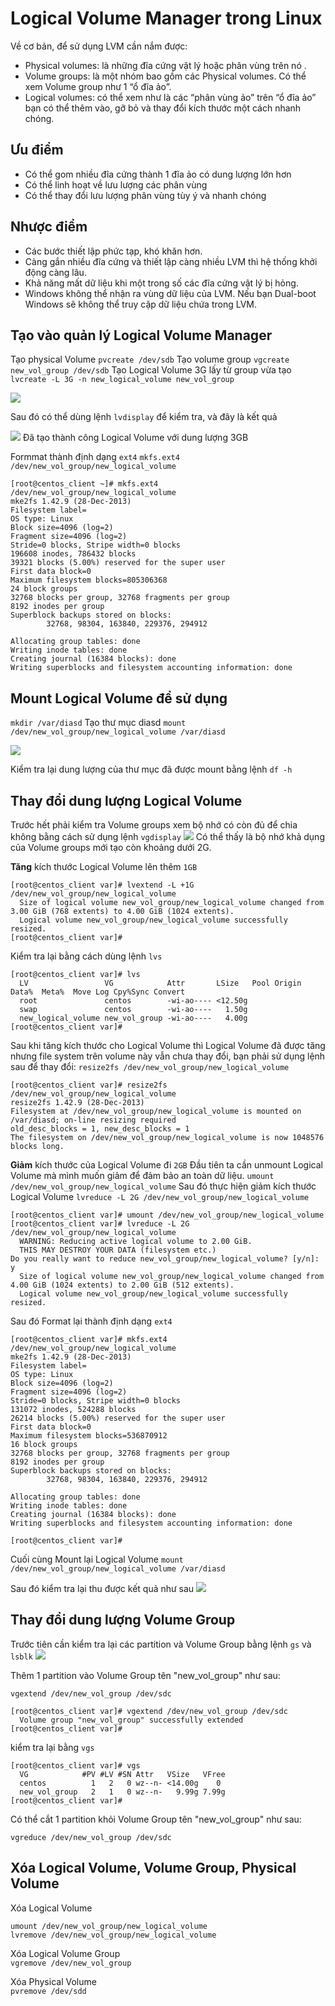 #  Logical Volume Manager trong Linux
Về cơ bản, để sử dụng LVM cần nắm được:
- Physical volumes: là những đĩa cứng vật lý hoặc phân vùng trên nó .
- Volume groups: là một nhóm bao gồm các Physical volumes. Có thể xem Volume group như 1 “ổ đĩa ảo”.
- Logical volumes: có thể xem như là các “phân vùng ảo” trên “ổ đĩa ảo” bạn có thể thêm vào, gỡ bỏ và thay đổi kích thước một cách nhanh chóng.

## Ưu điểm
- Có thể gom nhiều đĩa cứng thành 1 đĩa ảo có dung lượng lớn hơn
- Có thể linh hoạt về lưu lượng các phân vùng
- Có thể thay đổi lưu lượng phân vùng tùy ý và nhanh chóng

## Nhược điểm
- Các bước thiết lập phức tạp, khó khăn hơn.
- Càng gắn nhiều đĩa cứng và thiết lập càng nhiều LVM thì hệ thống khởi động càng lâu.
- Khả năng mất dữ liệu khi một trong số các đĩa cứng vật lý bị hỏng.
- Windows không thể nhận ra vùng dữ liệu của LVM. Nếu bạn Dual-boot Windows sẽ không thể truy cập dữ liệu chứa trong LVM.

## Tạo vào quản lý Logical Volume Manager
Tạo physical Volume
`pvcreate /dev/sdb`
Tạo volume group
`vgcreate new_vol_group /dev/sdb`
Tạo Logical Volume 3G lấy từ group vừa tạo
`lvcreate -L 3G -n new_logical_volume new_vol_group`

<img src="https://i.imgur.com/5tYmOIy.png">

Sau đó có thể dùng lệnh `lvdisplay` để kiểm tra, và đây là kết quả

<img src="https://i.imgur.com/OoikiL4.png">
Đã tạo thành công Logical Volume với dung lượng 3GB

Formmat thành định dạng `ext4` 
`mkfs.ext4 /dev/new_vol_group/new_logical_volume`

```
[root@centos_client ~]# mkfs.ext4 /dev/new_vol_group/new_logical_volume
mke2fs 1.42.9 (28-Dec-2013)
Filesystem label=
OS type: Linux
Block size=4096 (log=2)
Fragment size=4096 (log=2)
Stride=0 blocks, Stripe width=0 blocks
196608 inodes, 786432 blocks
39321 blocks (5.00%) reserved for the super user
First data block=0
Maximum filesystem blocks=805306368
24 block groups
32768 blocks per group, 32768 fragments per group
8192 inodes per group
Superblock backups stored on blocks:
        32768, 98304, 163840, 229376, 294912

Allocating group tables: done
Writing inode tables: done
Creating journal (16384 blocks): done
Writing superblocks and filesystem accounting information: done
```

## Mount Logical Volume để sử dụng
`mkdir /var/diasd`
Tạo thư mục diasd
`mount /dev/new_vol_group/new_logical_volume /var/diasd`

<img src="https://i.imgur.com/VzbMCzm.png">

Kiểm tra lại dung lượng của thư mục đã được mount bằng lệnh `df -h`

##  Thay đổi dung lượng Logical Volume
Trước hết phải kiểm tra Volume groups xem bộ nhớ có còn đủ để chia không bằng cách sử dụng lệnh `vgdisplay`
<img src="https://i.imgur.com/2Xq5t37.png">
Có thể thấy là bộ nhớ khả dụng của Volume groups mới tạo còn khoảng dưới 2G.

**Tăng** kích thước Logical Volume lên thêm `1GB`

```
[root@centos_client var]# lvextend -L +1G /dev/new_vol_group/new_logical_volume
  Size of logical volume new_vol_group/new_logical_volume changed from 3.00 GiB (768 extents) to 4.00 GiB (1024 extents).
  Logical volume new_vol_group/new_logical_volume successfully resized.
[root@centos_client var]#
```

Kiểm tra lại bằng cách dùng lệnh `lvs`
```
[root@centos_client var]# lvs
  LV                 VG            Attr       LSize   Pool Origin Data%  Meta%  Move Log Cpy%Sync Convert
  root               centos        -wi-ao---- <12.50g
  swap               centos        -wi-ao----   1.50g
  new_logical_volume new_vol_group -wi-ao----   4.00g
[root@centos_client var]#
```

Sau khi tăng kích thước cho Logical Volume thì Logical Volume đã được tăng nhưng file system trên volume này vẫn chưa thay đổi, bạn phải sử dụng lệnh sau để thay đổi:
`resize2fs /dev/new_vol_group/new_logical_volume`
```
[root@centos_client var]# resize2fs /dev/new_vol_group/new_logical_volume
resize2fs 1.42.9 (28-Dec-2013)
Filesystem at /dev/new_vol_group/new_logical_volume is mounted on /var/diasd; on-line resizing required
old_desc_blocks = 1, new_desc_blocks = 1
The filesystem on /dev/new_vol_group/new_logical_volume is now 1048576 blocks long.
```

**Giảm** kích thước của Logical Volume đi `2GB`
Đầu tiên ta cần unmount Logical Volume mà mình muốn giảm để đảm bảo an toàn dữ liệu.
`umount /dev/new_vol_group/new_logical_volume`
Sau đó thực hiện giảm kích thước Logical Volume
`lvreduce -L 2G /dev/new_vol_group/new_logical_volume`

```
[root@centos_client var]# umount /dev/new_vol_group/new_logical_volume
[root@centos_client var]# lvreduce -L 2G /dev/new_vol_group/new_logical_volume
  WARNING: Reducing active logical volume to 2.00 GiB.
  THIS MAY DESTROY YOUR DATA (filesystem etc.)
Do you really want to reduce new_vol_group/new_logical_volume? [y/n]: y
  Size of logical volume new_vol_group/new_logical_volume changed from 4.00 GiB (1024 extents) to 2.00 GiB (512 extents).
  Logical volume new_vol_group/new_logical_volume successfully resized.
```
Sau đó Format lại thành định dạng `ext4`

```
[root@centos_client var]# mkfs.ext4 /dev/new_vol_group/new_logical_volume
mke2fs 1.42.9 (28-Dec-2013)
Filesystem label=
OS type: Linux
Block size=4096 (log=2)
Fragment size=4096 (log=2)
Stride=0 blocks, Stripe width=0 blocks
131072 inodes, 524288 blocks
26214 blocks (5.00%) reserved for the super user
First data block=0
Maximum filesystem blocks=536870912
16 block groups
32768 blocks per group, 32768 fragments per group
8192 inodes per group
Superblock backups stored on blocks:
        32768, 98304, 163840, 229376, 294912

Allocating group tables: done
Writing inode tables: done
Creating journal (16384 blocks): done
Writing superblocks and filesystem accounting information: done

[root@centos_client var]#
```

Cuối cùng Mount lại Logical Volume
`mount /dev/new_vol_group/new_logical_volume /var/diasd`

Sau đó kiểm tra lại thu được kết quả như sau
<img src="https://i.imgur.com/O4ql0mm.png">

## Thay đổi dung lượng Volume Group

Trước tiên cần kiểm tra lại các partition và Volume Group bằng lệnh `gs` và `lsblk`
<img src="https://i.imgur.com/9NaMaMn.png">

Thêm 1 partition vào Volume Group tên "new_vol_group" như sau:

`vgextend /dev/new_vol_group /dev/sdc`
```
[root@centos_client var]# vgextend /dev/new_vol_group /dev/sdc
  Volume group "new_vol_group" successfully extended
[root@centos_client var]#
```
kiểm tra lại bằng `vgs`
```
[root@centos_client var]# vgs
  VG            #PV #LV #SN Attr   VSize   VFree
  centos          1   2   0 wz--n- <14.00g    0
  new_vol_group   2   1   0 wz--n-   9.99g 7.99g
[root@centos_client var]#
```
Có thể cắt 1 partition khỏi Volume Group tên "new_vol_group" như sau:

`vgreduce /dev/new_vol_group /dev/sdc`

## Xóa Logical Volume, Volume Group, Physical Volume

Xóa Logical Volume
```
umount /dev/new_vol_group/new_logical_volume
lvremove /dev/new_vol_group/new_logical_volume
```

Xóa Logical Volume Group  
`vgremove /dev/new_vol_group`

Xóa Physical Volume  
`pvremove /dev/sdd`